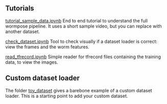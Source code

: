 ## Tutorials


[tutorial_sample_data.ipynb](https://github.com/iteal/wormpose/blob/main/examples/tutorial_sample_data.ipynb) End to end tutorial to understand the full wormpose pipeline. It uses a short sample video, but you can replace with another dataset.

[check_dataset.ipynb](https://github.com/iteal/wormpose/blob/main/examples/check_dataset.ipynb) Tool to check visually if a dataset loader is correct: view the frames and the worm features. 

[read_tfrecord.ipynb](https://github.com/iteal/wormpose/blob/main/examples/read_tfrecord.ipynb) Simple reader for tfrecord files containing the training data, to view the images.

## Custom dataset loader
The folder [toy_dataset](toy_dataset) gives a barebone example of a custom dataset loader. This is a starting point to add your custom dataset.